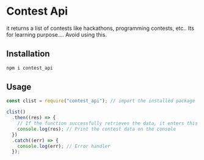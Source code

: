 # Contest Api

it returns a list of contests like hackathons, programming contests, etc.. Its for learning purpose....
Avoid using this.


## Installation

```bash
npm i contest_api
```

## Usage

```JavaScript
const clist = require("contest_api"); // import the installed package

clist()
  .then((res) => {
    // If the function successfully retrieves the data, it enters this block
    console.log(res); // Print the contest data on the console
  })
  .catch((err) => {
    console.log(err); // Error handler
  });
```